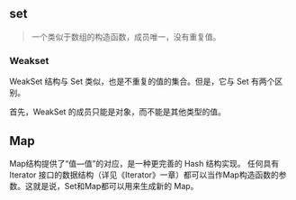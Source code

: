 ## set
> 一个类似于数组的构造函数，成员唯一，没有重复值。

### Weakset

WeakSet 结构与 Set 类似，也是不重复的值的集合。但是，它与 Set 有两个区别。

首先，WeakSet 的成员只能是对象，而不能是其他类型的值。

## Map
Map结构提供了“值—值”的对应，是一种更完善的 Hash 结构实现。
任何具有 Iterator 接口的数据结构（详见《Iterator》一章）都可以当作Map构造函数的参数。这就是说，Set和Map都可以用来生成新的 Map。